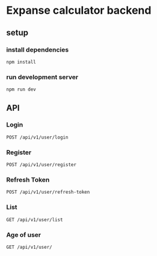 # Expanse calculator backend

## setup

### install dependencies

```shell
npm install
```

### run development server

```shell
npm run dev
```

## API

### Login
```shell
POST /api/v1/user/login
```

### Register
```shell
POST /api/v1/user/register
```

### Refresh Token
```shell
POST /api/v1/user/refresh-token
```

### List
```shell
GET /api/v1/user/list
```

### Age of user
```shell
GET /api/v1/user/
```